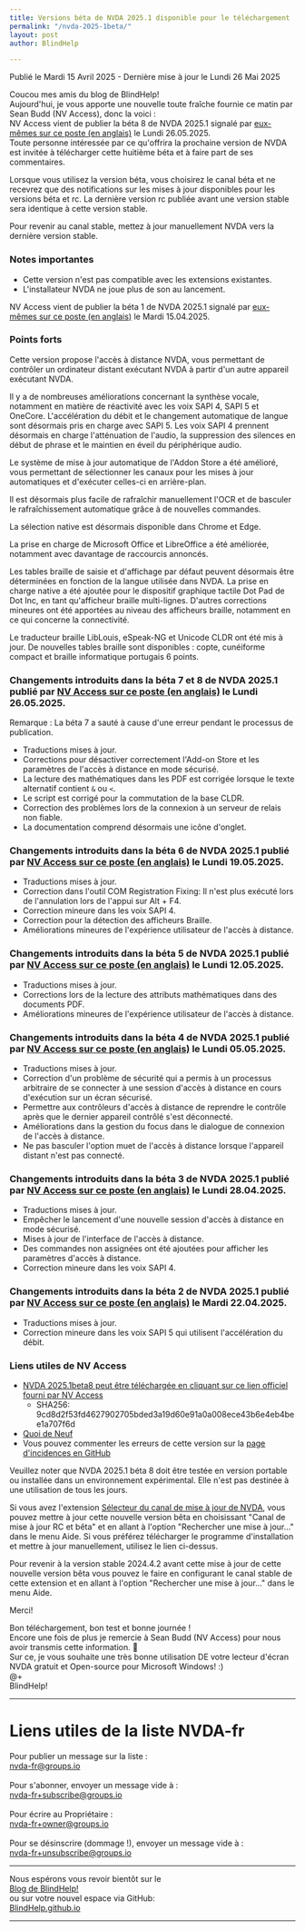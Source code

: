 ```yaml
---
title: Versions béta de NVDA 2025.1 disponible pour le téléchargement
permalink: "/nvda-2025-1beta/"
layout: post
author: BlindHelp

---
```


<footer>Publié le Mardi 15 Avril 2025 - Dernière mise à jour le Lundi 26 Mai 2025</footer>

Coucou mes amis du blog de BlindHelp!    
Aujourd'hui, je vous apporte une nouvelle toute fraîche fournie ce matin par Sean Budd (NV Access), donc la voici :    
NV Access vient de publier la béta 8 de NVDA 2025.1 signalé par [eux-mêmes sur ce poste (en anglais)](https://www.nvaccess.org/post/nvda-2025-1beta8) le Lundi 26.05.2025.    
Toute personne intéressée par ce qu'offrira la prochaine version de NVDA est invitée à télécharger cette huitième béta et à faire part de ses commentaires.    

Lorsque vous utilisez la version béta, vous choisirez le canal béta  et ne recevrez que des notifications sur les mises à jour disponibles pour les versions béta  et rc. La dernière version rc publiée avant une version stable sera identique à cette version stable.

Pour revenir au canal stable, mettez à jour manuellement NVDA vers la dernière version stable.

### Notes importantes

* Cette version n'est pas compatible avec les extensions existantes.
* L'installateur NVDA ne joue plus de son au lancement.

NV Access vient de publier la béta 1 de NVDA 2025.1 signalé par [eux-mêmes sur ce poste (en anglais)](https://www.nvaccess.org/post/nvda-2025-1beta1) le Mardi 15.04.2025.    

### Points forts

Cette version propose l'accès à distance NVDA, vous permettant de contrôler un ordinateur distant exécutant NVDA à partir d'un autre appareil exécutant NVDA.

Il y a de nombreuses améliorations concernant la synthèse vocale, notamment en matière de réactivité avec les voix SAPI 4, SAPI 5 et OneCore. L'accélération du débit et le changement automatique de langue sont désormais pris en charge avec SAPI 5. Les voix SAPI 4 prennent désormais en charge l'atténuation de l'audio, la suppression des silences en début de phrase et le maintien en éveil du périphérique audio.

Le système de mise à jour automatique de l'Addon Store a été amélioré, vous permettant de sélectionner les canaux pour les mises à jour automatiques et d'exécuter celles-ci en arrière-plan.

Il est désormais plus facile de rafraîchir manuellement l'OCR et de basculer le rafraîchissement automatique grâce à de nouvelles commandes.

La sélection native est désormais disponible dans Chrome et Edge.

La prise en charge de Microsoft Office et LibreOffice a été améliorée, notamment avec davantage de raccourcis annoncés.

Les tables braille de saisie et d'affichage par défaut peuvent désormais être déterminées en fonction de la langue utilisée dans NVDA. La prise en charge native a été ajoutée pour le dispositif graphique tactile Dot Pad de Dot Inc, en tant qu'afficheur braille multi-lignes. D'autres corrections mineures ont été apportées au niveau des afficheurs braille, notamment en ce qui concerne la connectivité.

Le traducteur braille LibLouis, eSpeak-NG et Unicode CLDR ont été mis à jour. De nouvelles tables braille sont disponibles : copte, cunéiforme compact et braille informatique portugais 6 points.

### Changements introduits dans la béta 7 et 8 de NVDA 2025.1 publié par [NV Access sur ce poste (en anglais)](https://www.nvaccess.org/post/nvda-2025-1beta8) le Lundi 26.05.2025.    

Remarque : La béta 7 a sauté à cause d'une erreur pendant le processus de publication.    

* Traductions mises à jour.
* Corrections pour désactiver correctement l'Add-on Store et les paramètres de l'accès à distance en mode sécurisé.
* La lecture des mathématiques dans les PDF est corrigée lorsque le texte alternatif contient `&` ou `<`.
* Le script est corrigé pour la commutation de la base CLDR.
* Correction des problèmes lors de la connexion à un serveur de relais non fiable.
* La documentation comprend désormais une icône d'onglet.

### Changements introduits dans la béta 6 de NVDA 2025.1 publié par [NV Access sur ce poste (en anglais)](https://www.nvaccess.org/post/nvda-2025-1beta6) le Lundi 19.05.2025.    

* Traductions mises à jour.
* Correction dans l'outil COM Registration Fixing: Il n'est plus exécuté lors de l'annulation lors de l'appui sur Alt + F4.
* Correction mineure dans les voix SAPI 4.
* Correction pour la détection des afficheurs Braille.
* Améliorations mineures de l'expérience utilisateur de l'accès à distance.

### Changements introduits dans la béta 5 de NVDA 2025.1 publié par [NV Access sur ce poste (en anglais)](https://www.nvaccess.org/post/nvda-2025-1beta5) le Lundi 12.05.2025.    

* Traductions mises à jour.
* Corrections lors de la lecture des attributs mathématiques dans des documents PDF.
* Améliorations mineures de l'expérience utilisateur de l'accès à distance.

### Changements introduits dans la béta 4 de NVDA 2025.1 publié par [NV Access sur ce poste (en anglais)](https://www.nvaccess.org/post/nvda-2025-1beta4) le Lundi 05.05.2025.    

* Traductions mises à jour.
* Correction d'un problème de sécurité qui a permis à un processus arbitraire de se connecter à une session d'accès à distance en cours d'exécution sur un écran sécurisé.
* Permettre aux contrôleurs d'accès à distance de reprendre le contrôle après que le dernier appareil contrôlé s'est déconnecté.
* Améliorations dans la gestion du focus dans le dialogue de connexion de l'accès à distance.
* Ne pas basculer l'option muet de l'accès à distance lorsque l'appareil distant n'est pas connecté.

### Changements introduits dans la béta 3 de NVDA 2025.1 publié par [NV Access sur ce poste (en anglais)](https://www.nvaccess.org/post/nvda-2025-1beta3) le Lundi 28.04.2025.    

* Traductions mises à jour.
* Empêcher le lancement d'une nouvelle session d'accès à distance en mode sécurisé.
* Mises à jour de l'interface de l'accès à distance.
* Des commandes non assignées ont été ajoutées pour afficher les paramètres d'accès à distance.
* Correction mineure dans les voix SAPI 4.

### Changements introduits dans la béta 2 de NVDA 2025.1 publié par [NV Access sur ce poste (en anglais)](https://www.nvaccess.org/post/nvda-2025-1beta2) le Mardi 22.04.2025.    

* Traductions mises à jour.
* Correction mineure dans les voix SAPI 5 qui utilisent l'accélération du débit.

### Liens utiles de NV Access

- [NVDA 2025.1beta8 peut être téléchargée en cliquant sur ce lien officiel fourni par NV Access](https://download.nvaccess.org/releases/2025.1beta8/nvda_2025.1beta8.exe)
   - SHA256: 9cd8d2f53fd4627902705bded3a19d60e91a0a008ece43b6e4eb4bee1a707f6d
- [Quoi de Neuf](https://download.nvaccess.org/releases/2025.1beta8/documentation/fr/changes.html)
- Vous pouvez commenter les erreurs de cette version sur la [page d'incidences en GitHub](https://github.com/nvaccess/nvda/issues)

Veuillez noter que NVDA 2025.1 béta 8 doit être testée en version portable ou installée dans un environnement expérimental. Elle n'est pas destinée à une utilisation de tous les jours.    

Si vous avez l'extension [Sélecteur du canal de mise à jour de NVDA](https://blindhelp.github.io/updateChannel/), vous pouvez mettre à jour cette nouvelle version bêta en choisissant "Canal de mise à jour RC et bêta" et en allant à l'option "Rechercher une mise à jour..." dans le menu Aide. Si vous préférez télécharger le programme d'installation et mettre à jour manuellement, utilisez le lien ci-dessus.

Pour revenir à la version stable 2024.4.2 avant cette mise à jour  de cette nouvelle version bêta  vous pouvez le faire en configurant le canal stable de cette extension et en allant à l'option "Rechercher une mise à jour..." dans le menu Aide. 

Merci!  

Bon téléchargement, bon test et bonne journée !    
Encore une fois de plus je remercie à Sean Budd (NV Access) pour nous avoir transmis cette information. 🤝    
Sur ce, je vous souhaite une très bonne utilisation DE votre lecteur d'écran NVDA gratuit et Open-source pour Microsoft Windows! :)    
@+    
BlindHelp!    

---

# Liens utiles de la liste NVDA-fr #

Pour publier un message sur la liste :    
[nvda-fr@groups.io](mailto:nvda-fr@groups.io)    
<br>
Pour s'abonner, envoyer un message vide à :    
[nvda-fr+subscribe@groups.io](mailto:nvda-fr+subscribe@groups.io)    
<br>
Pour écrire au Propriétaire :    
[nvda-fr+owner@groups.io](mailto:nvda-fr+owner@groups.io)    
<br>
Pour se désinscrire (dommage !), envoyer un message vide à :    
[nvda-fr+unsubscribe@groups.io](mailto:nvda-fr+unsubscribe@groups.io)    

---

Nous espérons vous revoir bientôt sur le      
[Blog de BlindHelp!](http://blindhelp.blogspot.fr/)                    
ou sur  votre nouvel espace via GitHub:                     
[BlindHelp.github.io](https://blindhelp.github.io)                    

---